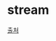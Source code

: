# stream

[출처](https://github.com/FEDevelopers/tech.description/wiki/Node.js-Stream-%EB%8B%B9%EC%8B%A0%EC%9D%B4-%EC%95%8C%EC%95%84%EC%95%BC%ED%95%A0-%EB%AA%A8%EB%93%A0-%EA%B2%83)
